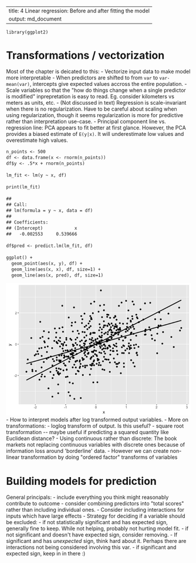 <table>
<tbody>
<tr class="odd">
<td>title: 4 Linear regression: Before and after fitting the model</td>
</tr>
<tr class="even">
<td>output: md_document</td>
</tr>
</tbody>
</table>

    library(ggplot2)

Transformations / vectorization
===============================

Most of the chapter is deicated to this: - Vectorize input data to make
model more interpretable - When predictors are shifted to from `var` to
`var-mean(var)`, intercepts give expected values accross the entire
population. - Scale variables so that the "how do things change when a
single predictor is modified" inprepretation is easy to read. Eg.
consider kilometers vs meters as units, etc. - (Not discussed in text)
Regression is scale-invariant when there is no regularization. Have to
be careful about scaling when using regularization, though it seems
regularization is more for predictive rather than interpretation
use-case. - Principal component line vs. regression line: PCA appears to
fit better at first glance. However, the PCA provides a biased estimate
of `E(y|x)`. It will underestimate low values and overestimate high
values.

    n_points <- 500
    df <- data.frame(x <- rnorm(n_points))
    df$y <- .5*x + rnorm(n_points)

    lm_fit <- lm(y ~ x, df)

    print(lm_fit)

    ## 
    ## Call:
    ## lm(formula = y ~ x, data = df)
    ## 
    ## Coefficients:
    ## (Intercept)            x  
    ##   -0.002553     0.539666

    df$pred <- predict.lm(lm_fit, df)

    ggplot() +
      geom_point(aes(x, y), df) +
      geom_line(aes(x, x), df, size=1) +
      geom_line(aes(x, pred), df, size=1)

![](4_files/figure-markdown_strict/unnamed-chunk-2-1.png) - How to
interpret models after log transformed output variables. - More on
transformations: - loglog transform of output. Is this useful? - square
root transformation -- maybe useful if predicting a squared quantity
like Euclidean distance? - Using continuous rather than discrete: The
book markets not replacing continuous variables with discrete ones
because of information loss around 'borderline' data. - However we can
create non-linear transformation by doing "ordered factor" transforms of
variables

Building models for prediction
==============================

General principals: - include everything you think might reasonably
contribute to outcome - consider combining predictors into "total
scores" rather than including individual ones. - Consider including
interactions for inputs which have large effects - Strategy for deciding
if a variable should be excluded: - if not statistically significant and
has expected sign, generally fine to keep. While not helping, probably
not hurting model fit. - if not significant and doesn't have expected
sign, consider removing. - If significant and has *unexpected* sign,
think hard about it. Perhaps there are interactions not being considered
involving this var. - if significant and expected sign, keep in in there
:)
